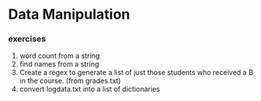 # Data Manipulation

### exercises
1. word count from a string
2. find names from a string
3. Create a regex to generate a list of just those students who received a B in the course. (from grades.txt)
4.  convert logdata.txt into a list of dictionaries